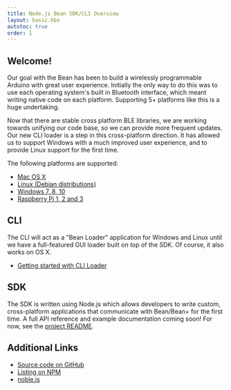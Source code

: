 ```yaml
---
title: Node.js Bean SDK/CLI Overview
layout: basic.hbs
autotoc: true
order: 1
---
```


## Welcome!

Our goal with the Bean has been to build a wirelessly programmable Arduino with great user experience. Initially the only way to do this was to use each operating system's built in Bluetooth interface, which meant writing native code on each platform. Supporting 5+ platforms like this is a huge undertaking.

Now that there are stable cross platform BLE libraries, we are working towards unifying our code base, so we can provide more frequent updates. Our new CLI loader is a step in this cross-platform direction. It has allowed us to support Windows with a much improved user experience, and to provide Linux support for the first time.

The following platforms are supported:

* [Mac OS X](../install-osx/)
* [Linux (Debian distributions)](../install-linux/)
* [Windows 7, 8, 10](../install-windows/)
* [Raspberry Pi 1, 2 and 3](../install-rpi/)

## CLI

The CLI will act as a "Bean Loader" application for Windows and Linux until we have a full-featured GUI loader built on top of the SDK. Of course, it also works on OS X.

* [Getting started with CLI Loader](../../getting-started/cli-loader/)

## SDK

The SDK is written using Node.js which allows developers to write custom, cross-platform applications that communicate with Bean/Bean+ for the first time. A full API reference and example documentation coming soon! For now, see the [project README](https://github.com/punchthrough/bean-sdk-node).

## Additional Links

* [Source code on GitHub](https://github.com/punchthrough/bean-sdk-node)
* [Listing on NPM](https://www.npmjs.com/package/bean-sdk)
* [noble.js](https://github.com/sandeepmistry/noble)
